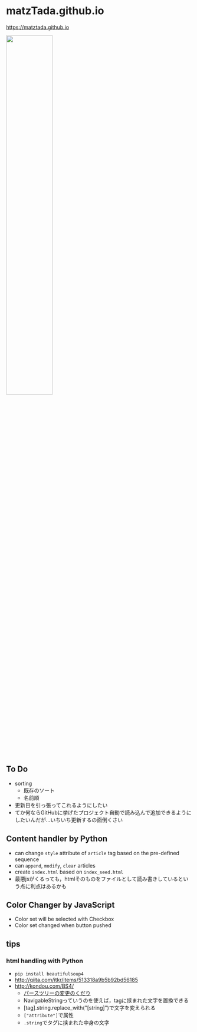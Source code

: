 # matzTada.github.io

<https://matztada.github.io>  

<a href="https://matztada.github.io">
	<img src="https://matztada.github.io/images/screenshot.png" alt="" width=50%>
</a>  

## To Do

* sorting
	* 既存のソート
	* 名前順	
* 更新日を引っ張ってこれるようにしたい
* てか何ならGitHubに挙げたプロジェクト自動で読み込んで追加できるようにしたいんだが...いちいち更新するの面倒くさい

## Content handler by Python

* can change ```style``` attribute of ```article``` tag based on the pre-defined sequence
* can ```append```, ```modify```, ```clear``` articles
* create ```index.html``` based on ```index_seed.html```
* 最悪jsがくるっても，htmlそのものをファイルとして読み書きしているという点に利点はあるかも

## Color Changer by JavaScript

* Color set will be selected with Checkbox
* Color set changed when button pushed

## tips
### html handling with Python

* ```pip install beautifulsoup4```
* <http://qiita.com/itkr/items/513318a9b5b92bd56185>
* <http://kondou.com/BS4/>
	* [パースツリーの変更のくだり](http://kondou.com/BS4/#id38)
	* NavigableStringっていうのを使えば，tagに挟まれた文字を置換できる
	* [tag].string.replace_with("[string]")で文字を変えられる
	* ```["attribute"]```で属性
	* ```.string```でタグに挟まれた中身の文字
